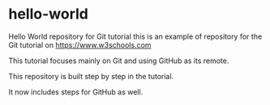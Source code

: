 # hello-world
Hello World repository for Git tutorial
this is an example of repository for the Git tutorial on https://www.w3schools.com

This tutorial focuses mainly on Git and using GitHub as its remote.

This repository is built step by step in the tutorial.

It now includes steps for GitHub as well.
